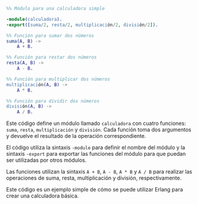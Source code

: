 ```erlang
%% Módulo para una calculadora simple

-module(calculadora).
-export([suma/2, resta/2, multiplicación/2, división/2]).

%% Función para sumar dos números
suma(A, B) ->
    A + B.

%% Función para restar dos números
resta(A, B) ->
    A - B.

%% Función para multiplicar dos números
multiplicación(A, B) ->
    A * B.

%% Función para dividir dos números
división(A, B) ->
    A / B.
```

Este código define un módulo llamado `calculadora` con cuatro funciones: `suma`, `resta`, `multiplicación` y `división`. Cada función toma dos argumentos y devuelve el resultado de la operación correspondiente.

El código utiliza la sintaxis `-module` para definir el nombre del módulo y la sintaxis `-export` para exportar las funciones del módulo para que puedan ser utilizadas por otros módulos.

Las funciones utilizan la sintaxis `A + B`, `A - B`, `A * B` y `A / B` para realizar las operaciones de suma, resta, multiplicación y división, respectivamente.

Este código es un ejemplo simple de cómo se puede utilizar Erlang para crear una calculadora básica.